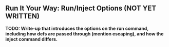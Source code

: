 Run It Your Way: Run/Inject Options (NOT YET WRITTEN)
-----------------------------------

**TODO: Write-up that introduces the options on the run command, including how defs are passed through (mention escaping), and how the inject command differs.**

